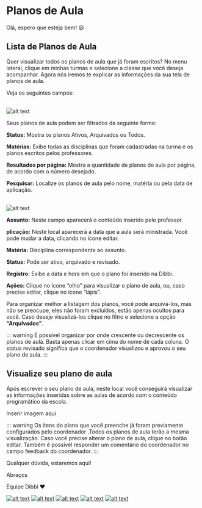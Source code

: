 # Planos de Aula

Olá, espero que esteja bem! :smiley:

## Lista de Planos de Aula

Quer visualizar todos os planos de aula que já foram escritos? 
No menu lateral, clique em minhas turmas e selecione a classe que você deseja acompanhar.
Agora nós iremos te explicar as informações da sua tela de planos de aula.

Veja os seguintes campos:<br><br>

![alt text](https://orendevelopers.com.br/basedibbi/filtros.png)

Seus planos de aula podem ser filtrados da seguinte forma: 

**Status:** Mostra os planos Ativos, Arquivados ou Todos. 

**Matérias:** Exibe todas as disciplinas que foram cadastradas na turma e os planos escritos pelos professores.

**Resultados por página:** Mostra a quantidade de planos de aula por página, de acordo com o número desejado.

**Pesquisar:** Localize os planos de aula pelo nome, matéria ou pela data de aplicação.<br><br>

![alt text](https://orendevelopers.com.br/basedibbi/filtro2.png)

**Assunto:** Neste campo aparecerá o conteúdo inserido pelo professor. 

**plicação:** Neste local aparecerá a data que a aula será ministrada. Você pode mudar a data, clicando no ícone editar.

**Matéria:** Disciplina correspondente ao assunto.

**Status:** Pode ser ativo, arquivado e revisado.

**Registro:** Exibe a data e hora em que o plano foi inserido na Dibbi.

**Ações:** Clique no ícone “olho” para visualizar o plano de aula, ou, caso precise editar, clique no ícone “lápis”.

Para organizar melhor a listagem dos planos, você pode arquivá-los, mas não se preocupe, eles não foram excluídos, estão apenas ocultos para você. Caso deseje visualizá-los clique no filtro e selecione a opção **“Arquivados”**.

::: warning
É possível organizar por onde crescente ou decrescente os planos de aula. Basta apenas clicar em cima do nome de cada coluna.
O status revisado significa que o coordenador visualizou e aprovou o seu plano de aula.
:::

## Visualize seu plano de aula

Após escrever o seu plano de aula, neste local você conseguirá visualizar as informações inseridas sobre as aulas de acordo com o conteúdo programático da escola.

Inserir imagem aqui

::: warning
Os itens do plano que você preenche já foram previamente configurados pelo coordenador .Todos os planos de aula terão a mesma visualização.
Caso você precise alterar o plano de aula, clique no botão editar. Também é possível responder um comentário do coordenador no campo feedback do coordenador.
:::


Qualquer dúvida, estaremos aqui!

Abraços

Equipe Dibbi :heart:

[![alt text][1.1]][1] 
[![alt text][2.1]][2] 
[![alt text][3.1]][3]
[![alt text][4.1]][4]
[![alt text][5.1]][5]

[1.1]: https://orendevelopers.com.br/basedibbi/docsfacebook1.png (Siga nosso Instagram)   
[2.1]: https://orendevelopers.com.br/basedibbi/docsinsta.png (Curta nossa Fanpage) 
[3.1]: https://orendevelopers.com.br/basedibbi/websitedocs1.png (Acesse nosso site)  
[4.1]: https://orendevelopers.com.br/basedibbi/linkedindocs.png (Acompanhe nosso Linkedin)
[5.1]: https://orendevelopers.com.br/basedibbi/whatsappdocs.png (Fale pelo Whatsapp)

[1]: https://www.facebook.com/dibbi.plataforma
[2]: https://www.instagram.com/dibbi.plataforma/
[3]: https://dibbi.com.br/
[4]: https://www.linkedin.com/company/dibbi-plataforma
[5]: https://api.whatsapp.com/send?phone=5585991077098&text=Ol%C3%A1,%20estou%20vindo%20do%20site%20e%20gostaria%20de%20mais%20informa%C3%A7%C3%B5es%20sobre%20a%20Dibbi
